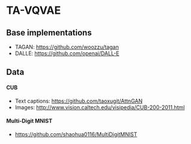 # TA-VQVAE

## Base implementations

- TAGAN: https://github.com/woozzu/tagan
- DALLE: https://github.com/openai/DALL-E

## Data

#### CUB

- Text captions: https://github.com/taoxugit/AttnGAN
- Images: http://www.vision.caltech.edu/visipedia/CUB-200-2011.html

#### Multi-Digit MNIST

- https://github.com/shaohua0116/MultiDigitMNIST
